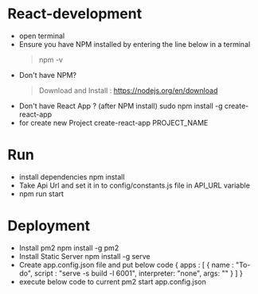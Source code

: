 # React-development
* open terminal
* Ensure you have NPM installed by entering the line below in a terminal
	> npm -v
* Don't have NPM?
    > Download and Install : https://nodejs.org/en/download 
* Don't have React App ? (after NPM install)
	sudo npm install -g create-react-app
* for create new Project 
 	create-react-app PROJECT_NAME

# Run
* install dependencies 
    npm install
* Take Api Url and set it in to config/constants.js file in API_URL variable
* npm run start

# Deployment 
* Install pm2 
    npm install -g pm2
* Install Static Server 
    npm install -g serve
* Create app.config.json file and put below code
    {
    apps : [
        {
        name      : "To-do",
        script    : "serve -s build -l 6001",
        interpreter: "none",
        args: ""
        }
    ]
    }
* execute below code to current 
    pm2 start app.config.json